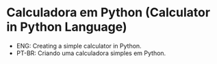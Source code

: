 # Calculadora em Python (Calculator in Python Language)

- ENG: Creating a simple calculator in Python.
- PT-BR: Criando uma calculadora simples em Python.
